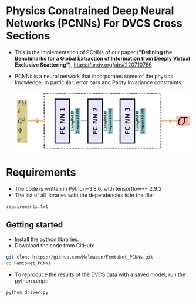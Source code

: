 # Physics Conatrained Deep Neural Networks (PCNNs) For DVCS Cross Sections

- This is the implementation of PCNNs of our paper (**"Defining the Benchmarks for a Global Extraction of Information from Deeply Virtual Exclusive Scattering"**), https://arxiv.org/abs/2207.10766 .
- PCNNs is a neural network that incorporates some of the physics knowledge. In particular: error bars and Parity Invariance constraints.


   <img src="saved/arch_pcnns.png" width="650"> 
# Requirements

- The code is written in Python=3.8.6, with tensorflow== 2.9.2
- The list of all libraries with the dependencies is in the file:
``` bash
requirements.txt
``` 
## Getting started
* Install the python libraries.
* Download the code from GitHub:
```bash
git clone https://github.com/Malmaeen/FemtoNet_PCNNs.git
cd FemtoNet_PCNNs
```

* To reproduce the results of the DVCS data with a saved model, run the python script:
``` bash
python driver.py
```
